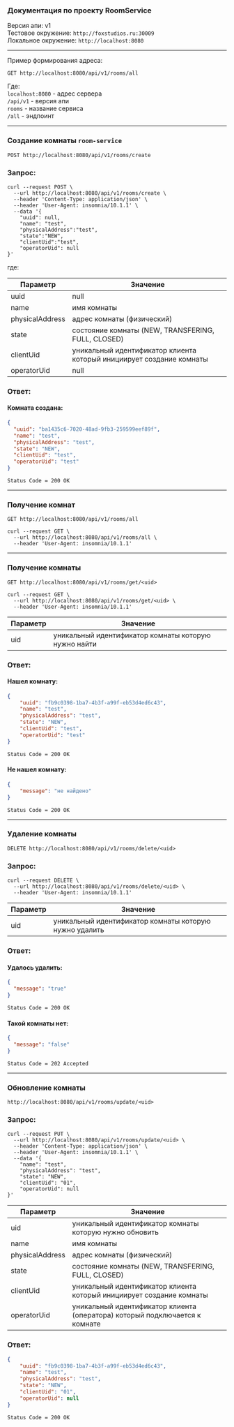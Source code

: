 ### Документация по проекту RoomService

Версия апи: v1
<br> Тестовое окружение: `http://foxstudios.ru:30009`
<br> Локальное окружение: `http://localhost:8080`

---
Пример формирования адреса:

```http
GET http://localhost:8080/api/v1/rooms/all
```

Где: <br>
`localhost:8080` - адрес сервера <br>
`/api/v1` - версия апи <br>
`rooms` - название сервиса <br>
`/all` - эндпоинт

---

### Создание комнаты `room-service`

```http
POST http://localhost:8080/api/v1/rooms/create
```

### Запрос:

```curl
curl --request POST \
  --url http://localhost:8080/api/v1/rooms/create \
  --header 'Content-Type: application/json' \
  --header 'User-Agent: insomnia/10.1.1' \
  --data '{
	"uuid": null,
	"name": "test",
	"physicalAddress":"test",
	"state":"NEW",
	"clientUid":"test",
	"operatorUid": null
}'
```

где: <br>

| Параметр        | Значение                                                             |
|-----------------|----------------------------------------------------------------------|
| uuid            | null                                                                 |
| name            | имя комнаты                                                          |
| physicalAddress | адрес комнаты (физический)                                           |
| state           | состояние комнаты (NEW, TRANSFERING, FULL, CLOSED)                   |
| clientUid       | уникальный идентификатор клиента который инициирует создание комнаты |
| operatorUid     | null                                                                 |

### Ответ:

#### Комната создана:

```json
{
  "uuid": "ba1435c6-7020-48ad-9fb3-259599eef89f",
  "name": "test",
  "physicalAddress": "test",
  "state": "NEW",
  "clientUid": "test",
  "operatorUid": "test"
}
```

```http
Status Code = 200 OK
```

---

### Получение комнат

```http
GET http://localhost:8080/api/v1/rooms/all
```

```
curl --request GET \
  --url http://localhost:8080/api/v1/rooms/all \
  --header 'User-Agent: insomnia/10.1.1'
```

---

### Получение комнаты

```http
GET http://localhost:8080/api/v1/rooms/get/<uid>
```

```
curl --request GET \
  --url http://localhost:8080/api/v1/rooms/get/<uid> \
  --header 'User-Agent: insomnia/10.1.1'
```
| Параметр | Значение                                             |
|----------|------------------------------------------------------|
| uid      | уникальный идентификатор комнаты которую нужно найти |
### Ответ:
#### Нашел комнату:
```json
{
	"uuid": "fb9c0398-1ba7-4b3f-a99f-eb53d4ed6c43",
	"name": "test",
	"physicalAddress": "test",
	"state": "NEW",
	"clientUid": "test",
	"operatorUid": "test"
}
```

```http
Status Code = 200 OK
```
#### Не нашел комнату:
```json
{
    "message": "не найдено"
}
```
```http
Status Code = 200 OK
```
---

### Удаление комнаты

```http
DELETE http://localhost:8080/api/v1/rooms/delete/<uid>
```

### Запрос:

```curl
curl --request DELETE \
  --url http://localhost:8080/api/v1/rooms/delete/<uid> \
  --header 'User-Agent: insomnia/10.1.1'
```

| Параметр | Значение                                               |
|----------|--------------------------------------------------------|
| uid      | уникальный идентификатор комнаты которую нужно удалить |

### Ответ:

#### Удалось удалить:

```json
{
  "message": "true"
}
```

```http
Status Code = 200 OK
```

#### Такой комнаты нет:

```json
{
  "message": "false"
}
```

```http
Status Code = 202 Accepted
```

---

### Обновление комнаты

```http
http://localhost:8080/api/v1/rooms/update/<uid>
```

### Запрос:

```curl
curl --request PUT \
  --url http://localhost:8080/api/v1/rooms/update/<uid> \
  --header 'Content-Type: application/json' \
  --header 'User-Agent: insomnia/10.1.1' \
  --data '{
	"name": "test",
	"physicalAddress": "test",
	"state": "NEW",
	"clientUid": "01",
	"operatorUid": null
}'
```

| Параметр | Значение                                                                    |
|----------|-----------------------------------------------------------------------------|
| uid      | уникальный идентификатор комнаты которую нужно обновить                     |
| name            | имя комнаты                                                                 |
| physicalAddress | адрес комнаты (физический)                                                  |
| state           | состояние комнаты (NEW, TRANSFERING, FULL, CLOSED)                          |
| clientUid       | уникальный идентификатор клиента который инициирует создание комнаты        |
| operatorUid     | уникальный идентификатор клиента (оператора) который подключается к комнате |

### Ответ:
```json
{
	"uuid": "fb9c0398-1ba7-4b3f-a99f-eb53d4ed6c43",
	"name": "test",
	"physicalAddress": "test",
	"state": "NEW",
	"clientUid": "01",
	"operatorUid": null
}
```

```http
Status Code = 200 OK
```